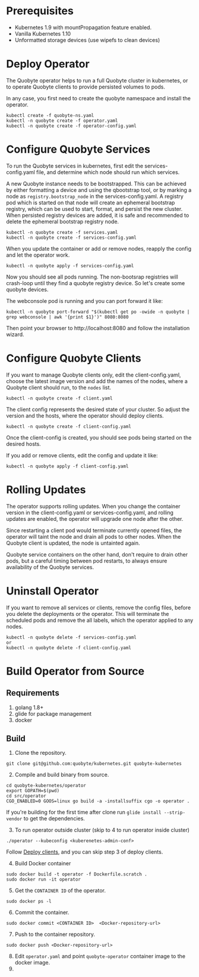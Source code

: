 # Prerequisites
- Kubernetes 1.9 with mountPropagation feature enabled.
- Vanilla Kubernetes 1.10
- Unformatted storage devices (use wipefs to clean devices)

# Deploy Operator
The Quobyte operator helps to run a full Quobyte cluster in kubernetes, or to
operate Quobyte clients to provide persisted volumes to pods.

In any case, you first need to create the quobyte namespace and install the operator.
```
kubectl create -f quobyte-ns.yaml
kubectl -n quobyte create -f operator.yaml
kubectl -n quobyte create -f operator-config.yaml
```

# Configure Quobyte Services
To run the Quobyte services in kubernetes, first edit the services-config.yaml file,
and determine which node should run which services.

A new Quobyte instance needs to be bootstrapped. This can be achieved by either formatting
a device and using the qbootstrap tool, or by marking a node as `registry.bootstrap_node`
in the services-config.yaml. A registry pod which is started on that node will
create an ephemeral bootstrap registry, which can be used to start, format,
and persist the new cluster. When persisted registry devices are added, it is safe
and recommended to delete the ephemeral bootstrap registry node.
```
kubectl -n quobyte create -f services.yaml
kubectl -n quobyte create -f services-config.yaml
```

When you update the container or add or remove nodes, reapply the config and
let the operator work.

```
kubectl -n quobyte apply -f services-config.yaml
```

Now you should see all pods running. The non-bootsrap registries will crash-loop
until they find a quobyte registry device. So let's create some quobyte devices.

The webconsole pod is running and you can port forward it like:
```
kubectl -n quobyte port-forward "$(kubectl get po -owide -n quobyte | grep webconsole | awk '{print $1}')" 8080:8080
```

Then point your browser to http://localhost:8080 and follow the installation wizard.


# Configure Quobyte Clients
If you want to manage Quobyte clients only, edit the client-config.yaml,
choose the latest image version and add the names of the nodes, where a
Quobyte client should run, to the `nodes` list.

```
kubectl -n quobyte create -f client.yaml
```

The client config represents the desired state of your cluster. So adjust the
version and the hosts, where the operator should deploy clients.

```
kubectl -n quobyte create -f client-config.yaml
```

Once the client-config is created, you should see pods being started on the
desired hosts.

If you add or remove clients, edit the config and update it like:

```
kubectl -n quobyte apply -f client-config.yaml
```

# Rolling Updates
The operator supports rolling updates. When you change the container version
in the client-config.yaml or services-config.yaml, and rolling updates are enabled, the operator will upgrade one node after the other.

Since restarting a client pod would terminate currently opened files, the operator will taint the node and drain all pods to other nodes. When the
Quobyte client is updated, the node is untainted again.

Quobyte service containers on the other hand, don't require to drain other pods,
but a careful timing between pod restarts, to always ensure availability of
the Quobyte services.

# Uninstall Operator
If you want to remove all services or clients, remove the config files, before
you delete the deployments or the operator. This will terminate the scheduled pods and remove the all labels, which the operator applied to any nodes.
```
kubectl -n quobyte delete -f services-config.yaml
or
kubectl -n quobyte delete -f client-config.yaml
```

# Build Operator from Source

## Requirements
1. golang 1.8+
2. glide for package management
3. docker

## Build
1. Clone the repository.
```
git clone git@github.com:quobyte/kubernetes.git quobyte-kubernetes
```
2. Compile and build binary from source.
```
cd quobyte-kubernetes/operator
export GOPATH=$(pwd)
cd src/operator
CGO_ENABLED=0 GOOS=linux go build -a -installsuffix cgo -o operator .
```
If you're building for the first time after clone run ``glide install --strip-vendor`` to get the dependencies.

3. To run operator outside cluster (skip to 4 to run operator inside cluster)
```
./operator --kubeconfig <kuberenetes-admin-conf>
```
  Follow [Deploy clients](#deploy-clients), and you can skip step 3 of deploy clients.

4. Build Docker container
```
sudo docker build -t operator -f Dockerfile.scratch .
sudo docker run -it operator
```
5. Get the ``CONTAINER ID`` of the operator.
```
sudo docker ps -l
```
6. Commit the container.
```
sudo docker commit <CONTAINER ID>  <Docker-repository-url>
```
7. Push to the container repository.
```
sudo docker push <Docker-repository-url>
```
8. Edit ``operator.yaml`` and point ``quobyte-operator`` container image to the docker image.
9.
